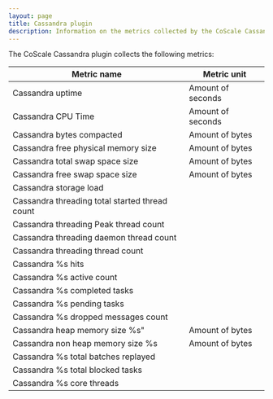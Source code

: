 ```yaml
---
layout: page
title: Cassandra plugin
description: Information on the metrics collected by the CoScale Cassandra plugin.
---
```


The CoScale Cassandra plugin collects the following metrics:

|                    Metric name                  |       Metric unit       |
|-------------------------------------------------|-------------------------|
| Cassandra uptime                                |  Amount of seconds      |
| Cassandra CPU Time                              |  Amount of seconds      |
| Cassandra bytes compacted                       |  Amount of bytes        |
| Cassandra free physical memory size             |  Amount of bytes        |
| Cassandra total swap space size                 |  Amount of bytes        |
| Cassandra free swap space size                  |  Amount of bytes        |
| Cassandra storage load                          |                         |
| Cassandra threading total started thread count  |                         |
| Cassandra threading Peak thread count           |                         |
| Cassandra threading daemon thread count         |                         |
| Cassandra threading thread count                |                         |
| Cassandra %s hits                               |                         |
| Cassandra %s active count                       |                         |
| Cassandra %s completed tasks                    |                         |
| Cassandra %s pending tasks                      |                         |
| Cassandra %s dropped messages count             |                         |
| Cassandra heap memory size %s"                  |  Amount of bytes        |
| Cassandra non heap memory size %s               |  Amount of bytes        |
| Cassandra %s total batches replayed             |                         |
| Cassandra %s total blocked tasks                |                         |
| Cassandra %s core threads                       |                         |
